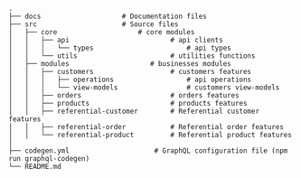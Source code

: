     .
    ├── docs                    # Documentation files
    ├── src                     # Source files
    │   ├── core                    # core modules
    │   │   ├── api                         # api clients
    │   │   │   └── types                       # api types
    │   │   └── utils                       # utilities functions
    │   ├── modules                    # businesses modules
    │   │   ├── customers                   # customers features
    │   │   │   ├── operations                  # api operations
    │   │   │   └── view-models                 # customers view-models
    │   │   ├── orders                      # orders features
    │   │   ├── products                    # products features
    │   │   ├── referential-customer        # Referential customer features
    │   │   ├── referential-order           # Referential order features
    │   │   └── referential-product         # Referential product features
    │
    ├── codegen.yml                     # GraphQL configuration file (npm run graphql-codegen)
    └── README.md
